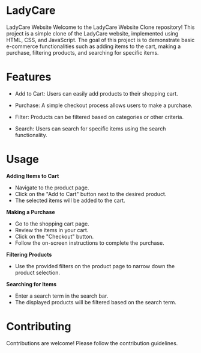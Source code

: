 # LadyCare

LadyCare Website 
Welcome to the LadyCare Website Clone repository! This project is a simple clone of the LadyCare website, implemented using HTML, CSS, and JavaScript. The goal of this project is to demonstrate basic e-commerce functionalities such as adding items to the cart, making a purchase, filtering products, and searching for specific items.

# Features
 * Add to Cart: Users can easily add products to their shopping cart.

* Purchase: A simple checkout process allows users to make a purchase.

* Filter: Products can be filtered based on categories or other criteria.

* Search: Users can search for specific items using the search functionality.


# Usage
**Adding Items to Cart**
* Navigate to the product page.
* Click on the "Add to Cart" button next to the desired product.
* The selected items will be added to the cart.

  
**Making a Purchase**
* Go to the shopping cart page.
* Review the items in your cart.
* Click on the "Checkout" button.
* Follow the on-screen instructions to complete the purchase.

  
**Filtering Products**
* Use the provided filters on the product page to narrow down the product selection.

  
**Searching for Items**
* Enter a search term in the search bar.
* The displayed products will be filtered based on the search term.
  
# Contributing
Contributions are welcome! Please follow the contribution guidelines.
